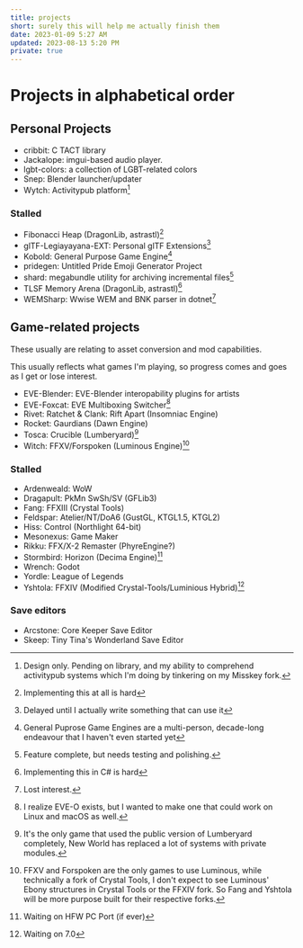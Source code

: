```yaml
---
title: projects
short: surely this will help me actually finish them
date: 2023-01-09 5:27 AM
updated: 2023-08-13 5:20 PM
private: true
---
```


# Projects in alphabetical order

## Personal Projects

- cribbit: C TACT library
- Jackalope: imgui-based audio player.
- lgbt-colors: a collection of LGBT-related colors
- Snep: Blender launcher/updater
- Wytch: Activitypub platform[^wytch]

[^wytch]: Design only. Pending on library, and my ability to comprehend activitypub systems which I'm doing by tinkering on my Misskey fork.

### Stalled

- Fibonacci Heap (DragonLib, astrastl)[^fib]
- glTF-Legiayayana-EXT: Personal glTF Extensions[^gltf]
- Kobold: General Purpose Game Engine[^kobold]
- pridegen: Untitled Pride Emoji Generator Project
- shard: megabundle utility for archiving incremental files[^shard]
- TLSF Memory Arena (DragonLib, astrastl)[^tlsf]
- WEMSharp: Wwise WEM and BNK parser in dotnet[^wem]

[^fib]: Implementing this at all is hard
[^gltf]: Delayed until I actually write something that can use it
[^kobold]: General Puprose Game Engines are a multi-person, decade-long endeavour that I haven't even started yet
[^shard]: Feature complete, but needs testing and polishing.
[^tlsf]: Implementing this in C# is hard
[^wem]: Lost interest.

## Game-related projects

These usually are relating to asset conversion and mod capabilities.

This usually reflects what games I'm playing, so progress comes and goes as I get or lose interest.

- EVE-Blender: EVE-Blender interopability plugins for artists
- EVE-Foxcat: EVE Multiboxing Switcher[^foxcat]
- Rivet: Ratchet & Clank: Rift Apart (Insomniac Engine)
- Rocket: Gaurdians (Dawn Engine)
- Tosca: Crucible (Lumberyard)[^crucible]
- Witch: FFXV/Forspoken (Luminous Engine)[^luminy]

[^crucible]: It's the only game that used the public version of Lumberyard completely, New World has replaced a lot of systems with private modules.
[^foxcat]: I realize EVE-O exists, but I wanted to make one that could work on Linux and macOS as well. 
[^luminy]: FFXV and Forspoken are the only games to use Luminous, while technically a fork of Crystal Tools, I don't expect to see Luminous' Ebony structures in Crystal Tools or the FFXIV fork. So Fang and Yshtola will be more purpose built for their respective forks.

### Stalled

- Ardenweald: WoW
- Dragapult: PkMn SwSh/SV (GFLib3)
- Fang: FFXIII (Crystal Tools)
- Feldspar: Atelier/NT/DoA6 (GustGL, KTGL1.5, KTGL2)
- Hiss: Control (Northlight 64-bit)
- Mesonexus: Game Maker
- Rikku: FFX/X-2 Remaster (PhyreEngine?)
- Stormbird: Horizon (Decima Engine)[^stormbird]
- Wrench: Godot
- Yordle: League of Legends
- Yshtola: FFXIV (Modified Crystal-Tools/Luminious Hybrid)[^ffxiv]

[^ffxiv]: Waiting on 7.0
[^stormbird]: Waiting on HFW PC Port (if ever)

### Save editors

- Arcstone: Core Keeper Save Editor
- Skeep: Tiny Tina's Wonderland Save Editor
